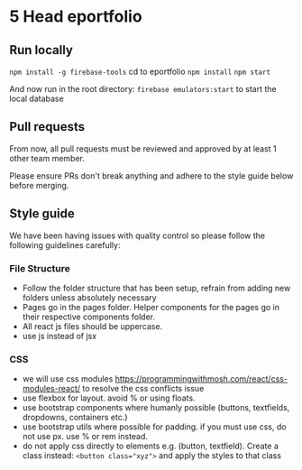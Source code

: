 # 5 Head eportfolio

## Run locally
`npm install -g firebase-tools`
cd to eportfolio
`npm install`
`npm start`

And now run in the root directory:
`firebase emulators:start`
to start the local database

## Pull requests

From now, all pull requests must be reviewed and approved by at least 1 other team member.

Please ensure PRs don't break anything and adhere to the style guide below before merging.

## Style guide

We have been having issues with quality control so please follow the following guidelines carefully:

### File Structure
- Follow the folder structure that has been setup, refrain from adding new folders unless absolutely necessary
- Pages go in the pages folder. Helper components for the pages go in their respective components folder.
- All react js files should be uppercase.
- use js instead of jsx

### CSS
- we will use css modules https://programmingwithmosh.com/react/css-modules-react/ to resolve the css conflicts issue
- use flexbox for layout. avoid % or using floats.
- use bootstrap components where humanly possible (buttons, textfields, dropdowns, containers etc.)
- use bootstrap utils where possible for padding. if you must use css, do not use px. use % or rem instead.
- do not apply css directly to elements e.g. (button, textfield). Create a class instead: `<button class="xyz">` and apply the styles to that class
